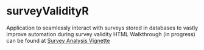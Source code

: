 # surveyValidityR
 Application to seamlessly interact with surveys stored in databases to vastly improve automation during survey validity
HTML Walkthrough (in progress) can be found at [Survey Analysis Vignette](./survey_analysis_vignette_complete.html)
